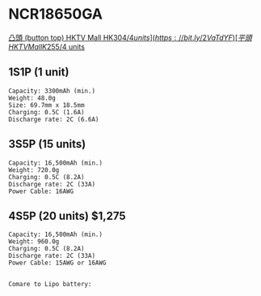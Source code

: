 # NCR18650GA
[凸頭 (button top) HKTV Mall HK$304/4 units](https://bit.ly/2VaTdYF)
[平頭 HKTV Mall K$255/4 units](https://bit.ly/2T6Ca7o)

## 1S1P (1 unit)
    Capacity: 3300mAh (min.)
    Weight: 48.0g
    Size: 69.7mm x 18.5mm
    Charging: 0.5C (1.6A)
    Discharge rate: 2C (6.6A)

## 3S5P (15 units)
    Capacity: 16,500mAh (min.)
    Weight: 720.0g
    Charging: 0.5C (8.2A)
    Discharge rate: 2C (33A) 
    Power Cable: 16AWG

## 4S5P (20 units) $1,275
    Capacity: 16,500mAh (min.)
    Weight: 960.0g
    Charging: 0.5C (8.2A)
    Discharge rate: 2C (33A) 
    Power Cable: 15AWG or 16AWG
    

    Comare to Lipo battery:

